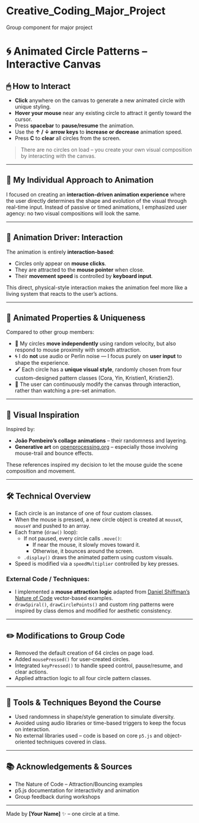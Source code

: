 # Creative_Coding_Major_Project
Group component for major project

# 🌀 Animated Circle Patterns – Interactive Canvas

## 🖱 How to Interact
- **Click** anywhere on the canvas to generate a new animated circle with unique styling.
- **Hover your mouse** near any existing circle to attract it gently toward the cursor.
- Press **spacebar** to **pause/resume** the animation.
- Use the **↑ / ↓ arrow keys** to **increase or decrease** animation speed.
- Press **C** to **clear** all circles from the screen.

> There are no circles on load – you create your own visual composition by interacting with the canvas.

---

## 🎨 My Individual Approach to Animation
I focused on creating an **interaction-driven animation experience** where the user directly determines the shape and evolution of the visual through real-time input. Instead of passive or timed animations, I emphasized user agency: no two visual compositions will look the same.

---

## 🚀 Animation Driver: Interaction
The animation is entirely **interaction-based**:
- Circles only appear on **mouse clicks**.
- They are attracted to the **mouse pointer** when close.
- Their **movement speed** is controlled by **keyboard input**.

This direct, physical-style interaction makes the animation feel more like a living system that reacts to the user’s actions.

---

## 🧬 Animated Properties & Uniqueness
Compared to other group members:
- 🔁 My circles **move independently** using random velocity, but also respond to mouse proximity with smooth attraction.
- 🌀 I do **not** use audio or Perlin noise — I focus purely on **user input** to shape the experience.
- 🖌 Each circle has a **unique visual style**, randomly chosen from four custom-designed pattern classes (Cora, Yin, Kristien1, Kristien2).
- 🔄 The user can continuously modify the canvas through interaction, rather than watching a pre-set animation.

---

## 🌈 Visual Inspiration
Inspired by:
- **João Pombeiro’s collage animations** – their randomness and layering.
- **Generative art** on [openprocessing.org](https://www.openprocessing.org/) – especially those involving mouse-trail and bounce effects.

These references inspired my decision to let the mouse guide the scene composition and movement.

---

## 🛠 Technical Overview
- Each circle is an instance of one of four custom classes.
- When the mouse is pressed, a new circle object is created at `mouseX`, `mouseY` and pushed to an array.
- Each frame (`draw()` loop):
  - If not paused, every circle calls `.move()`:
    - If near the mouse, it slowly moves toward it.
    - Otherwise, it bounces around the screen.
  - `.display()` draws the animated pattern using custom visuals.
- Speed is modified via a `speedMultiplier` controlled by key presses.

### External Code / Techniques:
- I implemented a **mouse attraction logic** adapted from [Daniel Shiffman’s Nature of Code](https://natureofcode.com/) vector-based examples.
- `drawSpiral()`, `drawCirclePoints()` and custom ring patterns were inspired by class demos and modified for aesthetic consistency.

---

## ✏️ Modifications to Group Code
- Removed the default creation of 64 circles on page load.
- Added `mousePressed()` for user-created circles.
- Integrated `keyPressed()` to handle speed control, pause/resume, and clear actions.
- Applied attraction logic to all four circle pattern classes.

---

## 🧩 Tools & Techniques Beyond the Course
- Used randomness in shape/style generation to simulate diversity.
- Avoided using audio libraries or time-based triggers to keep the focus on interaction.
- No external libraries used – code is based on core `p5.js` and object-oriented techniques covered in class.

---

## 📚 Acknowledgements & Sources
- The Nature of Code – Attraction/Bouncing examples
- p5.js documentation for interactivity and animation
- Group feedback during workshops

---

Made by **[Your Name]** ✨ – one circle at a time.
